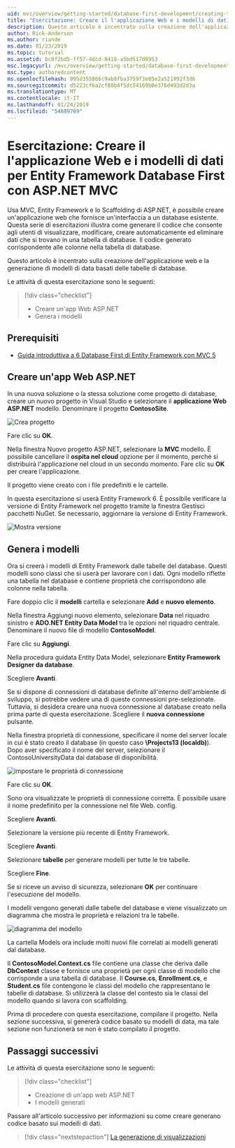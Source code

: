 ```yaml
---
uid: mvc/overview/getting-started/database-first-development/creating-the-web-application
title: "Esercitazione: Creare il l'applicazione Web e i modelli di dati per Entity Framework Database First con ASP.NET MVC"
description: Questo articolo è incentrato sulla creazione dell'applicazione web e la generazione di modelli di data basati delle tabelle di database.
author: Rick-Anderson
ms.author: riande
ms.date: 01/23/2019
ms.topic: tutorial
ms.assetid: bc8f2bd5-ff57-4dcd-8418-a5bd517d8953
msc.legacyurl: /mvc/overview/getting-started/database-first-development/creating-the-web-application
msc.type: authoredcontent
ms.openlocfilehash: 095d355866c9ab8fba3759f3e05e2a521992f3d6
ms.sourcegitcommit: d5223cf6a2cf80b4f5dc54169b0e376d493d2d3a
ms.translationtype: MT
ms.contentlocale: it-IT
ms.lasthandoff: 01/24/2019
ms.locfileid: "54889769"
---
```

# <a name="tutorial-create-the-the-web-application-and-data-models-for-ef-database-first-with-aspnet-mvc"></a>Esercitazione: Creare il l'applicazione Web e i modelli di dati per Entity Framework Database First con ASP.NET MVC

 Usa MVC, Entity Framework e lo Scaffolding di ASP.NET, è possibile creare un'applicazione web che fornisce un'interfaccia a un database esistente. Questa serie di esercitazioni illustra come generare il codice che consente agli utenti di visualizzare, modificare, creare automaticamente ed eliminare dati che si trovano in una tabella di database. Il codice generato corrispondente alle colonne nella tabella di database.

Questo articolo è incentrato sulla creazione dell'applicazione web e la generazione di modelli di data basati delle tabelle di database.

Le attività di questa esercitazione sono le seguenti:

> [!div class="checklist"]
> * Creare un'app Web ASP.NET
> * Genera i modelli

## <a name="prerequisites"></a>Prerequisiti

* [Guida introduttiva a 6 Database First di Entity Framework con MVC 5](setting-up-database.md)

## <a name="create-an-aspnet-web-app"></a>Creare un'app Web ASP.NET

In una nuova soluzione o la stessa soluzione come progetto di database, creare un nuovo progetto in Visual Studio e selezionare il **applicazione Web ASP.NET** modello. Denominare il progetto **ContosoSite**.

![Crea progetto](creating-the-web-application/_static/image1.png)

Fare clic su **OK**.

Nella finestra Nuovo progetto ASP.NET, selezionare la **MVC** modello. È possibile cancellare il **ospita nel cloud** opzione per il momento, perché si distribuirà l'applicazione nel cloud in un secondo momento. Fare clic su **OK** per creare l'applicazione.

Il progetto viene creato con i file predefiniti e le cartelle.

In questa esercitazione si userà Entity Framework 6. È possibile verificare la versione di Entity Framework nel progetto tramite la finestra Gestisci pacchetti NuGet. Se necessario, aggiornare la versione di Entity Framework.

![Mostra versione](creating-the-web-application/_static/image3.png)

## <a name="generate-the-models"></a>Genera i modelli

Ora si creerà i modelli di Entity Framework dalle tabelle del database. Questi modelli sono classi che si userà per lavorare con i dati. Ogni modello riflette una tabella nel database e contiene proprietà che corrispondono alle colonne nella tabella.

Fare doppio clic il **modelli** cartella e selezionare **Add** e **nuovo elemento**.

Nella finestra Aggiungi nuovo elemento, selezionare **Data** nel riquadro sinistro e **ADO.NET Entity Data Model** tra le opzioni nel riquadro centrale. Denominare il nuovo file di modello **ContosoModel**.

Fare clic su **Aggiungi**.

Nella procedura guidata Entity Data Model, selezionare **Entity Framework Designer da database**.

Scegliere **Avanti**.

Se si dispone di connessioni di database definite all'interno dell'ambiente di sviluppo, si potrebbe vedere una di queste connessioni pre-selezionate. Tuttavia, si desidera creare una nuova connessione al database creato nella prima parte di questa esercitazione. Scegliere il **nuova connessione** pulsante.

Nella finestra proprietà di connessione, specificare il nome del server locale in cui è stato creato il database (in questo caso **\Projects13 (localdb)**). Dopo aver specificato il nome del server, selezionare il ContosoUniversityData dai database di disponibilità.

![impostare le proprietà di connessione](creating-the-web-application/_static/image8.png)

Fare clic su **OK**.

Sono ora visualizzate le proprietà di connessione corretta. È possibile usare il nome predefinito per la connessione nel file Web. config.

Scegliere **Avanti**.

Selezionare la versione più recente di Entity Framework.

Scegliere **Avanti**.

Selezionare **tabelle** per generare modelli per tutte le tre tabelle.

Scegliere **Fine**.

Se si riceve un avviso di sicurezza, selezionare **OK** per continuare l'esecuzione del modello.

I modelli vengono generati dalle tabelle del database e viene visualizzato un diagramma che mostra le proprietà e relazioni tra le tabelle.

![diagramma del modello](creating-the-web-application/_static/image11.png)

La cartella Models ora include molti nuovi file correlati ai modelli generati dal database.

Il **ContosoModel.Context.cs** file contiene una classe che deriva dalle **DbContext** classe e fornisce una proprietà per ogni classe di modello che corrisponde a una tabella di database. Il **Course.cs**, **Enrollment.cs**, e **Student.cs** file contengono le classi del modello che rappresentano le tabelle di database. Si utilizzerà la classe del contesto sia le classi del modello quando si lavora con scaffolding.

Prima di procedere con questa esercitazione, compilare il progetto. Nella sezione successiva, si genererà codice basato su modelli di data, ma tale sezione non funzionerà se non è stato compilato il progetto.

## <a name="next-steps"></a>Passaggi successivi

Le attività di questa esercitazione sono le seguenti:

> [!div class="checklist"]
> * Creazione di un'app web ASP.NET
> * I modelli generati

Passare all'articolo successivo per informazioni su come creare generano codice basato sui modelli di dati.
> [!div class="nextstepaction"]
> [La generazione di visualizzazioni](generating-views.md)